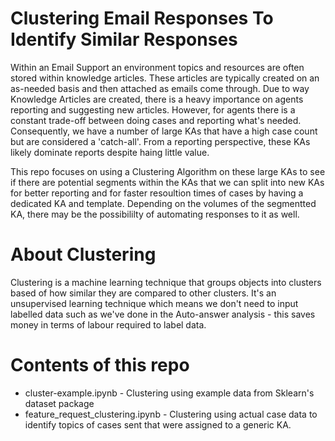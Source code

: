 # Clustering Email Responses To Identify Similar Responses

Within an Email Support an environment topics and resources are often stored within knowledge articles. These articles are typically created on an as-needed basis and then attached as emails come through. Due
to way Knowledge Articles are created, there is a heavy importance on agents reporting and suggesting new articles. However, for agents there is a constant trade-off between doing cases
and reporting what's needed. Consequently, we have a number of large KAs that have a high case count but are considered a 'catch-all'. From a reporting perspective, these KAs likely dominate
reports despite haing little value.

This repo focuses on using a Clustering Algorithm on these large KAs to see if there are potential segments within the KAs that we can split into new KAs for better reporting and for faster
resoultion times of cases by having a dedicated KA and template. Depending on the volumes of the segmentted KA, there may be the possibililty of automating responses to it as well.

# About Clustering

Clustering is a machine learning technique that groups objects into clusters based of how similar they are compared to other clusters. It's an unsupervised learning technique which means
we don't need to input labelled data such as we've done in the Auto-answer analysis - this saves money in terms of labour required to label data.

# Contents of this repo

* cluster-example.ipynb - Clustering using example data from Sklearn's dataset package 
* feature_request_clustering.ipynb - Clustering using actual case data to identify topics of cases sent that were assigned to a generic KA.